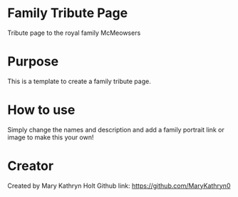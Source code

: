 # Family Tribute Page
Tribute page to the royal family McMeowsers

# Purpose
This is a template to create a family tribute page.

# How to use
Simply change the names and description and add a family portrait link or 
image to make this your own!

# Creator
Created by Mary Kathryn Holt
Github link: https://github.com/MaryKathryn0